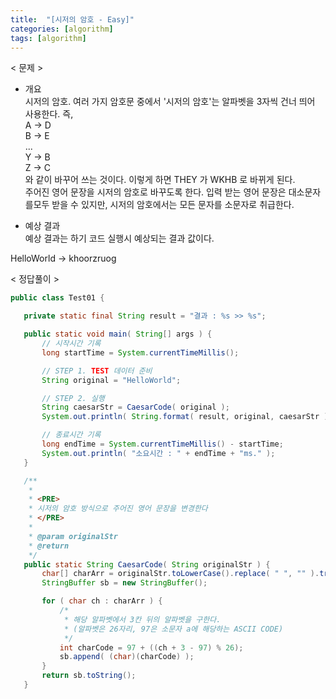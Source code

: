```yaml
---
title:  "[시저의 암호 - Easy]"
categories: [algorithm]
tags: [algorithm]
---
```


< 문제 >

- 개요  
 시저의 암호. 여러 가지 암호문 중에서 '시저의 암호'는 알파벳을 3자씩 건너 띄어 사용한다. 즉,  
 A -> D  
 B -> E  
 ...  
 Y -> B  
 Z -> C  
 와 같이 바꾸어 쓰는 것이다. 이렇게 하면 THEY 가 WKHB 로 바뀌게 된다.  
 주어진 영어 문장을 시저의 암호로 바꾸도록 한다.  입력 받는 영어 문장은 대소문자를모두 받을 수 있지만, 시저의 암호에서는 모든 문자를 소문자로 취급한다.  
 
 - 예상 결과  
 예상 결과는 하기 코드 실행시 예상되는 결과 값이다.  
   
 HelloWorld -> khoorzruog  
 
 < 정답풀이 >
 
 ``` java
 public class Test01 {

	private static final String result = "결과 : %s >> %s";

	public static void main( String[] args ) {
		// 시작시간 기록
		long startTime = System.currentTimeMillis();

		// STEP 1. TEST 데이터 준비
		String original = "HelloWorld";

		// STEP 2. 실행
		String caesarStr = CaesarCode( original );
		System.out.println( String.format( result, original, caesarStr ) );

		// 종료시간 기록
		long endTime = System.currentTimeMillis() - startTime;
		System.out.println( "소요시간 : " + endTime + "ms." );
	}

	/**
	 * 
	 * <PRE>
	 * 시저의 암호 방식으로 주어진 영어 문장을 변경한다
	 * </PRE>
	 * 
	 * @param originalStr
	 * @return
	 */
	public static String CaesarCode( String originalStr ) {
		char[] charArr = originalStr.toLowerCase().replace( " ", "" ).trim().toCharArray();
		StringBuffer sb = new StringBuffer();

		for ( char ch : charArr ) {
			/*
			 * 해당 알파벳에서 3칸 뒤의 알파벳을 구한다.
			 * (알파벳은 26자리, 97은 소문자 a에 해당하는 ASCII CODE)
			 */
			int charCode = 97 + ((ch + 3 - 97) % 26);
			sb.append( (char)(charCode) );
		}
		return sb.toString();
	}
```